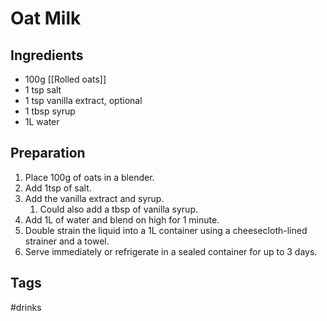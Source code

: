 # Oat Milk
## Ingredients
-   100g [[Rolled oats]]
-   1 tsp salt
-   1 tsp vanilla extract, optional
-   1 tbsp syrup
-   1L water

## Preparation
1. Place 100g of oats in a blender.
2. Add 1tsp of salt.
3. Add the vanilla extract and syrup.
	1. Could also add a tbsp of vanilla syrup.
4. Add 1L of water and blend on high for 1 minute.
5. Double strain the liquid into a 1L container using a cheesecloth-lined strainer and a towel.
6. Serve immediately or refrigerate in a sealed container for up to 3 days.

## Tags
#drinks 